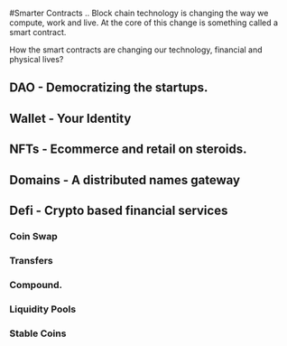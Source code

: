 #Smarter Contracts ..
Block chain technology is changing the way we compute, work and live. At the core of this change is something called a smart contract.

How the smart contracts are changing our technology, financial and physical lives?

## DAO - Democratizing the startups.

## Wallet - Your Identity

## NFTs - Ecommerce and retail on steroids.

## Domains - A distributed names gateway

## Defi - Crypto based financial services

### Coin Swap

### Transfers

### Compound.

### Liquidity Pools

### Stable Coins